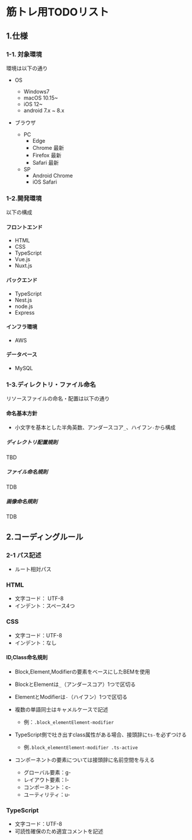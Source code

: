 # 筋トレ用TODOリスト

## 1.仕様
### 1-1. 対象環境
環境は以下の通り

- OS
    - Windows7
    - macOS 10.15~
    - iOS 12~
    - android 7.x ~ 8.x

- ブラウザ
    - PC
        - Edge
        - Chrome 最新
        - Firefox 最新
        - Safari 最新
    - SP
        - Android Chrome
        - iOS Safari

### 1-2.開発環境
以下の構成

#### フロントエンド
- HTML
- CSS
- TypeScript
- Vue.js
- Nuxt.js

#### バックエンド
- TypeScript
- Nest.js
- node.js
- Express

#### インフラ環境
- AWS

#### データベース
- MySQL

### 1-3.ディレクトリ・ファイル命名

リソースファイルの命名・配置は以下の通り

#### 命名基本方針
- 小文字を基本とした半角英数、アンダースコア`_`、ハイフン`-`から構成

##### ディレクトリ配置規則
TBD

##### ファイル命名規則
TDB

##### 画像命名規則
TDB

## 2.コーディングルール
### 2-1 パス記述
- ルート相対パス

### HTML
- 文字コード： UTF-8
- インデント：スペース4つ

### CSS
- 文字コード：UTF-8
- インデント：なし

#### ID,Class命名規則
- Block,Element,Modifierの要素をベースにしたBEMを使用
- BlockとElementは`_`（アンダースコア）1つで区切る
- ElementとModifierは`-`（ハイフン）1つで区切る
- 複数の単語同士はキャメルケースで記述
    - 例：`.block_elementElement-modifier`

- TypeScript側で吐き出すclass属性がある場合、接頭辞に`ts-`を必ずつける
    - 例`.block_elementElement-modifier .ts-active`

- コンポーネントの要素については接頭辞に名前空間を与える
    - グローバル要素：g-
    - レイアウト要素：l-
    - コンポーネント：c-
    - ユーティリティ：u-

### TypeScript
- 文字コード：UTF-8
- 可読性確保のため適宜コメントを記述